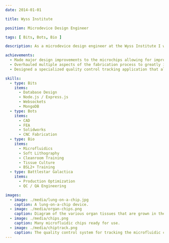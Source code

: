 ```yaml
---
date: 2014-01-01

title: Wyss Institute

position: Microdevice Design Engineer

tags: [ Bits, Bots, Bio ]

description: As a microdevice design engineer at the Wyss Institute I worked within the Organs-on-Chips project to design and fabricate plastic microfluidic chips for culturing human organ tissues. The microchips enabled tissue culture with unparalleled fidelity by utilizing complex microstructures and bio-coatings that mimic the cellular environment in the body. Ultimately the microchips could be used to accelerate the drug development process by providing a more accurate model of human organ tissues.

achievements:
  - Made major design improvements to the microchips allowing for improved cellular compatibility and experimentation throughput.
  - Overhauled multiple aspects of the fabrication process to greatly improve fabrication efficiency and yield.
  - Designed a specialized quality control tracking application that allowed for a data driven design iteration process.

skills:
  - type: Bits
    items:
      - Database Design
      - Node.js / Express.js
      - Websockets
      - MongoDB
  - type: Bots
    items:
      - CAD
      - FEA
      - Solidworks
      - CNC Fabrication
  - type: Bio
    items:
      - Microfluidics
      - Soft Lithography
      - Cleanroom Training
      - Tissue Culture
      - BSL2+ Training
  - type: Battlestar Galactica
    items:
      - Production Optimization
      - QC / QA Engineering

images:
  - image: ./media/lung-on-a-chip.jpg
    caption: A lung-on-a-chip device.
  - image: ./media/organ-chips.png
    caption: Diagram of the various organ tissues that are grown in the microfluidic chips.
  - image: ./media/chips.png
    caption: Many microfluidic chips ready for use.
  - image: ./media/chiptrack.png
    caption: The quality control system for tracking the microfluidic chips through the fabrication and experimentation process.
---
```


